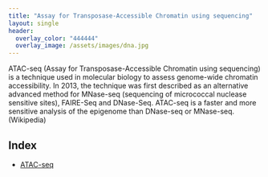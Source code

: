 ```yaml
---
title: "Assay for Transposase-Accessible Chromatin using sequencing"
layout: single
header:
  overlay_color: "444444"
  overlay_image: /assets/images/dna.jpg
---
```


ATAC-seq (Assay for Transposase-Accessible Chromatin using sequencing) is a technique used in molecular biology to assess genome-wide chromatin accessibility. In 2013, the technique was first described as an alternative advanced method for MNase-seq (sequencing of micrococcal nuclease sensitive sites), FAIRE-Seq and DNase-Seq. ATAC-seq is a faster and more sensitive analysis of the epigenome than DNase-seq or MNase-seq. (Wikipedia)

## Index

* [ATAC-seq](ATAC_tytorial.md)
